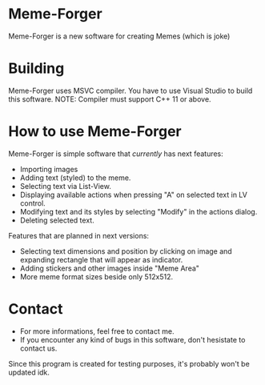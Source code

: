 # Meme-Forger
Meme-Forger is a new software for creating Memes (which is joke)

# Building
Meme-Forger uses MSVC compiler. You have to use Visual Studio to build
this software. NOTE: Compiler must support C++ 11 or above.

# How to use Meme-Forger
Meme-Forger is simple software that *currently* has next features:
  - Importing images
  - Adding text (styled) to the meme.
  - Selecting text via List-View.
  - Displaying available actions when pressing "A" on selected text in LV control.
  - Modifying text and its styles by selecting "Modify" in the actions dialog.
  - Deleting selected text.
  
  Features that are planned in next versions:
  - Selecting text dimensions and position by clicking on image and expanding rectangle that will appear as indicator.
  - Adding stickers and other images inside "Meme Area"
  - More meme format sizes beside only 512x512.

# Contact
  - For more informations, feel free to contact me.
  - If you encounter any kind of bugs in this software, don't hesistate to contact us.

Since this program is created for testing purposes, it's probably won't be updated idk.